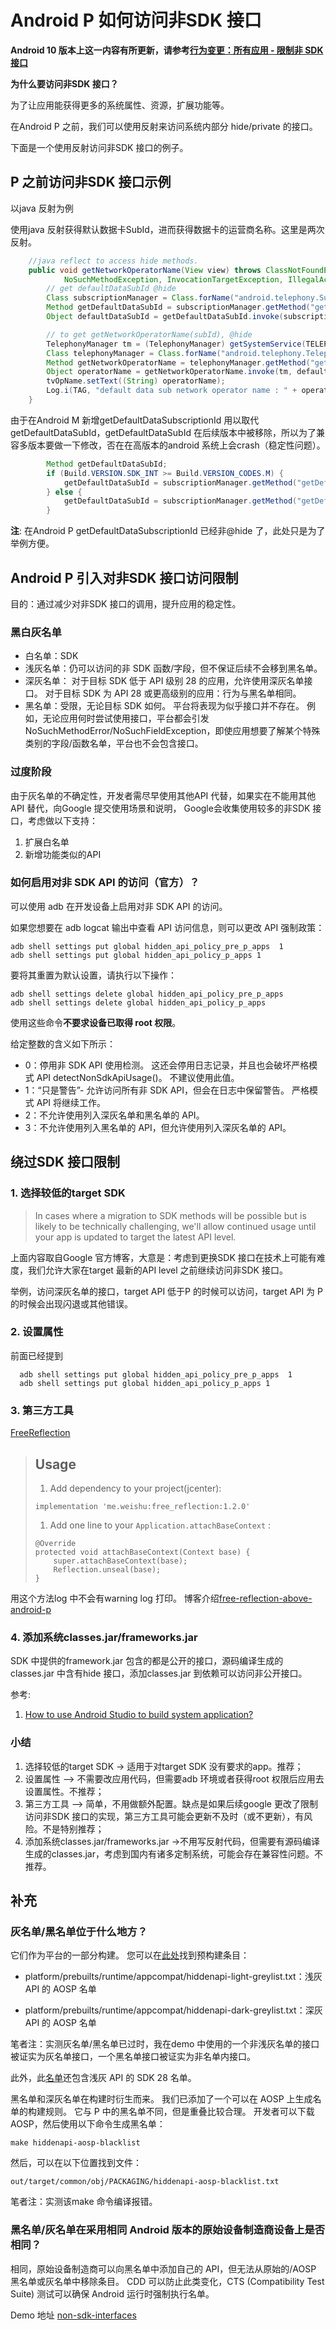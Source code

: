 # Android P 如何访问非SDK 接口

**Android 10 版本上这一内容有所更新，请参考[行为变更：所有应用 - 限制非 SDK 接口]( https://developer.android.com/about/versions/10/behavior-changes-all#non-sdk-restrictions )**

**为什么要访问非SDK 接口？**

为了让应用能获得更多的系统属性、资源，扩展功能等。

在Android P 之前，我们可以使用反射来访问系统内部分 hide/private 的接口。

下面是一个使用反射访问非SDK 接口的例子。

## P 之前访问非SDK 接口示例

以java 反射为例

使用java 反射获得默认数据卡SubId，进而获得数据卡的运营商名称。这里是两次反射。

```JAVA
    //java reflect to access hide methods.
    public void getNetworkOperatorName(View view) throws ClassNotFoundException,
            NoSuchMethodException, InvocationTargetException, IllegalAccessException {
        // get defaultDataSubId @hide
        Class subscriptionManager = Class.forName("android.telephony.SubscriptionManager");
        Method getDefaultDataSubId = subscriptionManager.getMethod("getDefaultDataSubId");
        Object defaultDataSubId = getDefaultDataSubId.invoke(subscriptionManager);

        // to get getNetworkOperatorName(subId), @hide
        TelephonyManager tm = (TelephonyManager) getSystemService(TELEPHONY_SERVICE);
        Class telephonyManager = Class.forName("android.telephony.TelephonyManager");
        Method getNetworkOperatorName = telephonyManager.getMethod("getNetworkOperatorName", int.class);
        Object operatorName = getNetworkOperatorName.invoke(tm, defaultDataSubId);
        tvOpName.setText((String) operatorName);
        Log.i(TAG, "default data sub network operator name : " + operatorName);
    }
```
由于在Android M 新增getDefaultDataSubscriptionId 用以取代getDefaultDataSubId，getDefaultDataSubId 在后续版本中被移除，所以为了兼容多版本要做一下修改，否在在高版本的android 系统上会crash（稳定性问题）。

```JAVA
        Method getDefaultDataSubId;
        if (Build.VERSION.SDK_INT >= Build.VERSION_CODES.M) {
            getDefaultDataSubId = subscriptionManager.getMethod("getDefaultDataSubscriptionId");
        } else {
            getDefaultDataSubId = subscriptionManager.getMethod("getDefaultDataSubId");
        }
```

**注**: 在Android P getDefaultDataSubscriptionId 已经非@hide 了，此处只是为了举例方便。

## Android P 引入对非SDK 接口访问限制

目的：通过减少对非SDK 接口的调用，提升应用的稳定性。

### 黑白灰名单

- 白名单：SDK
- 浅灰名单：仍可以访问的非 SDK 函数/字段，但不保证后续不会移到黑名单。
- 深灰名单：
  对于目标 SDK 低于 API 级别 28 的应用，允许使用深灰名单接口。
  对于目标 SDK 为 API 28 或更高级别的应用：行为与黑名单相同。
- 黑名单：受限，无论目标 SDK 如何。 平台将表现为似乎接口并不存在。 例如，无论应用何时尝试使用接口，平台都会引发 NoSuchMethodError/NoSuchFieldException，即使应用想要了解某个特殊类别的字段/函数名单，平台也不会包含接口。


### 过度阶段

由于灰名单的不确定性，开发者需尽早使用其他API 代替，如果实在不能用其他API 替代，向Google 提交使用场景和说明， Google会收集使用较多的非SDK 接口，考虑做以下支持：

1. 扩展白名单
2. 新增功能类似的API

### 如何启用对非 SDK API 的访问（官方）？

可以使用 adb 在开发设备上启用对非 SDK API 的访问。

如果您想要在 adb logcat 输出中查看 API 访问信息，则可以更改 API 强制政策：

```shell
adb shell settings put global hidden_api_policy_pre_p_apps  1
adb shell settings put global hidden_api_policy_p_apps 1
```

要将其重置为默认设置，请执行以下操作：

```shell
adb shell settings delete global hidden_api_policy_pre_p_apps
adb shell settings delete global hidden_api_policy_p_apps
```

使用这些命令**不要求设备已取得 root 权限**。

给定整数的含义如下所示：

- 0：停用非 SDK API 使用检测。 这还会停用日志记录，并且也会破坏严格模式 API detectNonSdkApiUsage()。 不建议使用此值。
- 1：“只是警告”- 允许访问所有非 SDK API，但会在日志中保留警告。 严格模式 API 将继续工作。
- 2：不允许使用列入深灰名单和黑名单的 API。
- 3：不允许使用列入黑名单的 API，但允许使用列入深灰名单的 API。

## 绕过SDK 接口限制
### 1. 选择较低的target SDK

> In cases where a migration to SDK methods will be possible but is likely to be technically challenging, we'll allow continued usage until your app is updated to target the latest API level.

上面内容取自Google 官方博客，大意是：考虑到更换SDK 接口在技术上可能有难度，我们允许大家在target 最新的API level 之前继续访问非SDK 接口。

举例，访问深灰名单的接口，target API 低于P 的时候可以访问，target API 为 P的时候会出现闪退或其他错误。

### 2. 设置属性

前面已经提到
```shell
  adb shell settings put global hidden_api_policy_pre_p_apps  1
  adb shell settings put global hidden_api_policy_p_apps 1
```
### 3. 第三方工具

[FreeReflection](https://github.com/tiann/FreeReflection)

> ## Usage
>
> 1. Add dependency to your project(jcenter):
>
> ```
> implementation 'me.weishu:free_reflection:1.2.0'
> ```
>
> 1. Add one line to your `Application.attachBaseContext` :
>
> ```
> @Override
> protected void attachBaseContext(Context base) {
>     super.attachBaseContext(base);
>     Reflection.unseal(base);
> }
> ```

用这个方法log 中不会有warning log 打印。
博客介绍[free-reflection-above-android-p](http://www.weishu.me/2018/06/07/free-reflection-above-android-p/)

### 4. 添加系统classes.jar/frameworks.jar

SDK 中提供的framework.jar 包含的都是公开的接口，源码编译生成的classes.jar 中含有hide 接口，添加classes.jar 到依赖可以访问非公开接口。

参考:

1. [How to use Android Studio to build system application?](http://www.31mins.com/android-studio-build-system-application/)

### 小结

1. 选择较低的target SDK -> 适用于对target SDK 没有要求的app。推荐；
2. 设置属性 –> 不需要改应用代码，但需要adb 环境或者获得root 权限后应用去设置属性。不推荐；
3. 第三方工具 –> 简单，不用做额外配置。缺点是如果后续google 更改了限制访问非SDK 接口的实现，第三方工具可能会更新不及时（或不更新），有风险。不是特别推荐；
4. 添加系统classes.jar/frameworks.jar ->不用写反射代码，但需要有源码编译生成的classes.jar，考虑到国内有诸多定制系统，可能会存在兼容性问题。不推荐。

## 补充

### 灰名单/黑名单位于什么地方？

它们作为平台的一部分构建。 您可以在[此处](https://android.googlesource.com/platform/prebuilts/runtime/+/master/appcompat)找到预构建条目：

- platform/prebuilts/runtime/appcompat/hiddenapi-light-greylist.txt：浅灰 API 的 AOSP 名单

- platform/prebuilts/runtime/appcompat/hiddenapi-dark-greylist.txt：深灰 API 的 AOSP 名单

笔者注：实测灰名单/黑名单已过时，我在demo 中使用的一个非浅灰名单的接口被证实为灰名单接口，一个黑名单接口被证实为非名单内接口。

此外，此[名单](https://android.googlesource.com/platform/frameworks/base/+/master/config/hiddenapi-p-light-greylist.txt)还包含浅灰 API 的 SDK 28 名单。

黑名单和深灰名单在构建时衍生而来。 我们已添加了一个可以在 AOSP 上生成名单的构建规则。 它与 P 中的黑名单不同，但是重叠比较合理。 开发者可以下载 AOSP，然后使用以下命令生成黑名单：

```
make hiddenapi-aosp-blacklist
```

然后，可以在以下位置找到文件：

```
out/target/common/obj/PACKAGING/hiddenapi-aosp-blacklist.txt
```

笔者注：实测该make 命令编译报错。

### 黑名单/灰名单在采用相同 Android 版本的原始设备制造商设备上是否相同？

相同，原始设备制造商可以向黑名单中添加自己的 API，但无法从原始的/AOSP 黑名单或灰名单中移除条目。 CDD 可以防止此类变化，CTS (Compatibility Test Suite) 测试可以确保 Android 运行时强制执行名单。

Demo 地址 [non-sdk-interfaces
](https://github.com/hcz017/non-sdk-interfaces)